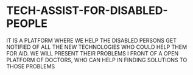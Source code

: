 # TECH-ASSIST-FOR-DISABLED-PEOPLE
IT IS A PLATFORM WHERE WE HELP THE DISABLED PERSONS GET NOTIFIED OF ALL THE NEW TECHNOLOGIES WHO COULD HELP THEM FOR AID. WE WILL PRESENT THEIR PROBLEMS I FRONT OF A OPEN PLATFORM OF DOCTORS, WHO CAN HELP IN FINDING SOLUTIONS TO THOSE PROBLEMS
